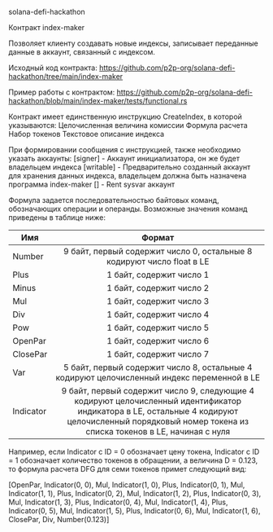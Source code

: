 solana-defi-hackathon


Контракт index-maker

Позволяет клиенту создавать новые индексы, записывает переданные данные в аккаунт, связанный с индексом.

Исходный код контракта: https://github.com/p2p-org/solana-defi-hackathon/tree/main/index-maker

Пример работы с контрактом: https://github.com/p2p-org/solana-defi-hackathon/blob/main/index-maker/tests/functional.rs

Контракт имеет единственную инструкцию CreateIndex, в которой указываются:
Целочисленная величина комиссии
Формула расчета
Набор токенов
Текстовое описание индекса

При формировании сообщения с инструкцией, также необходимо указать аккаунты:
[signer] - Аккаунт инициализатора, он же будет владельцем индекса
[writable] - Предварительно созданный аккаунт для хранения данных индекса, владельцем должна быть назначена программа index-maker
[] - Rent sysvar аккаунт

Формула задается последовательностью байтовых команд, обозначающих операции и операнды. Возможные значения команд приведены в таблице ниже:

| Имя | Формат |
| ------------- |:-------------:|
| Number | 9 байт, первый содержит число 0, остальные 8 кодируют число float в LE | 
| Plus |  1 байт, содержит число 1 | 
| Minus | 1 байт, содержит число 2 |
| Mul |  1 байт, содержит число 3 |
| Div | 1 байт, содержит число 4 | 
| Pow | 1 байт, содержит число 5 |
| OpenPar | 1 байт, содержит число 6 |
| ClosePar | 1 байт, содержит число 7 | 
| Var | 5 байт, первый содержит число 8, остальные 4 кодируют целочисленный индекс переменной в LE | 
| Indicator | 9 байт, первый содержит число 9, следующие 4 кодируют целочисленный идентификатор индикатора в LE, остальные 4 кодируют целочисленный порядковый номер токена из списка токенов в LE, начиная с нуля | 

Например, если Indicator c ID = 0 обозначает цену токена, Indicator с ID = 1 обозначает количество токенов в обращении, а величина D = 0.123, то формула расчета DFG для семи токенов примет следующий вид:

[OpenPar, Indicator(0, 0), Mul, Indicator(1, 0), Plus, Indicator(0, 1), Mul, Indicator(1, 1), Plus, Indicator(0, 2), Mul, Indicator(1, 2), Plus, Indicator(0, 3), Mul, Indicator(1, 3), Plus, Indicator(0, 4), Mul, Indicator(1, 4), Plus, Indicator(0, 5), Mul, Indicator(1, 5), Plus, Indicator(0, 6), Mul, Indicator(1, 6), ClosePar, Div, Number(0.123)]
